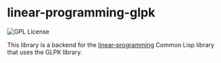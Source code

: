 # linear-programming-glpk

![GPL License](https://img.shields.io/github/license/neil-lindquist/linear-programming-glpk.svg?color=informational)

This library is a backend for the [linear-programming](https://github.com/neil-lindquist/linear-programming) Common Lisp library that uses the GLPK library.
